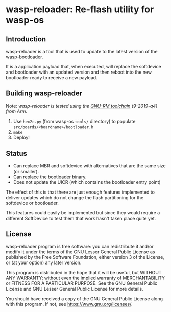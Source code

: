 wasp-reloader: Re-flash utility for wasp-os
===========================================

Introduction
------------

wasp-reloader is a tool that is used to update to the latest version
of the wasp-bootloader.

It is a application payload that, when executed, will replace the
softdevice and bootloader with an updated version and then reboot
into the new bootloader ready to receive a new payload.

Building wasp-reloader
----------------------

Note: *wasp-reloader is tested using the [GNU-RM toolchain](https://developer.arm.com/tools-and-software/open-source-software/developer-tools/gnu-toolchain/gnu-rm) (9-2019-q4) from Arm.*

1. Use `hex2c.py` (from wasp-os `tools/` directory) to populate
   `src/boards/<boardname>/bootloader.h`
2. `make`
3. Deploy!

Status
------

 * Can replace MBR and softdevice with alternatives that are the same
   size (or smaller).
 * Can replace the bootloader binary.
 * Does not update the UICR (which contains the bootloader entry point)

The effect of this is that there are just enough features implemented
to deliver updates which do not change the flash partitioning for
the softdevice or bootloader.

This features could easily be implemented but since they would require
a different SoftDevice to test them that work hasn't taken place quite
yet.

License
-------
   
wasp-reloader program is free software: you can redistribute it and/or 
modify it under the terms of the GNU Lesser General Public License as 
published by the Free Software Foundation, either version 3 of the 
License, or (at your option) any later version.

This program is distributed in the hope that it will be useful, but 
WITHOUT ANY WARRANTY; without even the implied warranty of 
MERCHANTABILITY or FITNESS FOR A PARTICULAR PURPOSE.  See the GNU 
General Public License and GNU Lesser General Public License for more 
details.

You should have received a copy of the GNU General Public License
along with this program.  If not, see <https://www.gnu.org/licenses/>.
